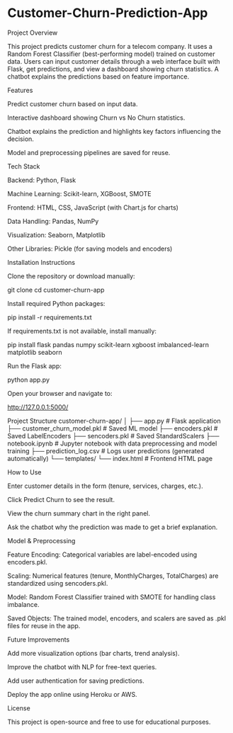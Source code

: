 # Customer-Churn-Prediction-App
Project Overview

This project predicts customer churn for a telecom company. It uses a Random Forest Classifier (best-performing model) trained on customer data. Users can input customer details through a web interface built with Flask, get predictions, and view a dashboard showing churn statistics. A chatbot explains the predictions based on feature importance.

Features

Predict customer churn based on input data.

Interactive dashboard showing Churn vs No Churn statistics.

Chatbot explains the prediction and highlights key factors influencing the decision.

Model and preprocessing pipelines are saved for reuse.

Tech Stack

Backend: Python, Flask

Machine Learning: Scikit-learn, XGBoost, SMOTE

Frontend: HTML, CSS, JavaScript (with Chart.js for charts)

Data Handling: Pandas, NumPy

Visualization: Seaborn, Matplotlib

Other Libraries: Pickle (for saving models and encoders)

Installation Instructions

Clone the repository or download manually:

git clone <your-repo-url>
cd customer-churn-app


Install required Python packages:

pip install -r requirements.txt


If requirements.txt is not available, install manually:

pip install flask pandas numpy scikit-learn xgboost imbalanced-learn matplotlib seaborn


Run the Flask app:

python app.py


Open your browser and navigate to:

http://127.0.0.1:5000/

Project Structure
customer-churn-app/
│
├── app.py                   # Flask application
├── customer_churn_model.pkl # Saved ML model
├── encoders.pkl             # Saved LabelEncoders
├── sencoders.pkl            # Saved StandardScalers
├── notebook.ipynb           # Jupyter notebook with data preprocessing and model training
├── prediction_log.csv       # Logs user predictions (generated automatically)
└── templates/
    └── index.html           # Frontend HTML page

How to Use

Enter customer details in the form (tenure, services, charges, etc.).

Click Predict Churn to see the result.

View the churn summary chart in the right panel.

Ask the chatbot why the prediction was made to get a brief explanation.

Model & Preprocessing

Feature Encoding: Categorical variables are label-encoded using encoders.pkl.

Scaling: Numerical features (tenure, MonthlyCharges, TotalCharges) are standardized using sencoders.pkl.

Model: Random Forest Classifier trained with SMOTE for handling class imbalance.

Saved Objects: The trained model, encoders, and scalers are saved as .pkl files for reuse in the app.

Future Improvements

Add more visualization options (bar charts, trend analysis).

Improve the chatbot with NLP for free-text queries.

Add user authentication for saving predictions.

Deploy the app online using Heroku or AWS.

License

This project is open-source and free to use for educational purposes.
